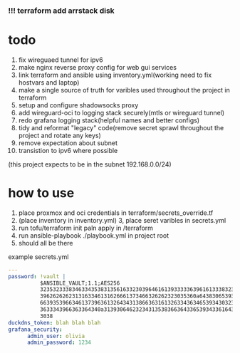 ### !!! terraform add arrstack disk 
# todo 
1. fix wireguaed tunnel for ipv6
2. make nginx reverse proxy config for web gui services
3. link terraform and ansible using inventory.yml(working need to fix hostvars and laptop)
4. make a single source of truth for varibles used throughout the project in terraform
5. setup and configure shadowsocks proxy
6. add wireguard-oci to logging stack securely(mtls or wireguard tunnel)
7. redo grafana logging stack(helpful names and better configs)
8. tidy and reformat "legacy" code(remove secret sprawl throughout the project and rotate any keys)
9. remove expectation about subnet
10. transistion to ipv6 where possible

(this project expects to be in the subnet 192.168.0.0/24)

# how to use 
1. place proxmox and oci credentials in terraform/secrets_override.tf
2. (place inventory in inventory.yml)
3, place seret varibles in secrets.yml
3. run tofu/terraform init paln apply in /terraform 
4. run ansible-playbook ./playbook.yml in project root 
5. should all be there

example secrets.yml
```yaml
---
password: !vault |
          $ANSIBLE_VAULT;1.1;AES256
          32353233383463343538313561633230396461613933333639616133383232306665616538376235
          3962626262313163346131626661373466326262323035360a643830653933623161323838313366
          66393539663461373963613264343138663631613263343634653934303236353466343634313830
          3633343966363364340a313930646232343135383663643365393433616431313663646563393938
          3038
duckdns_token: blah blah blah
grafana_security:
      admin_user: olivia
      admin_password: 1234
```